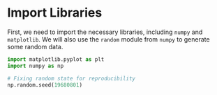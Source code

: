 # Import Libraries

First, we need to import the necessary libraries, including `numpy` and `matplotlib`. We will also use the `random` module from `numpy` to generate some random data.

```python
import matplotlib.pyplot as plt
import numpy as np

# Fixing random state for reproducibility
np.random.seed(19680801)
```

#
